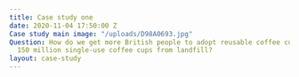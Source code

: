 ```yaml
---
title: Case study one
date: 2020-11-04 17:50:00 Z
Case study main image: "/uploads/D98A0693.jpg"
Question: How do we get more British people to adopt reusable coffee cups, and save
  150 million single-use coffee cups from landfill?
layout: case-study
---
```


